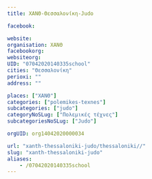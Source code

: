 ```yaml
---
title: ΧΑΝΘ-Θεσσαλονίκη-Judo

facebook:

website:
organisation: ΧΑΝΘ
facebookorg:
websiteorg:
UID: "07042020140335school"
cities: "Θεσσαλονίκη"
perioxi: ""
address: ""

places: ["ΧΑΝΘ"]
categories: ["polemikes-texnes"]
subcategories: ["judo"]
categoryNoSLug: ["Πολεμικές τέχνες"]
subcategoriesNoSLug: ["Judo"]

orgUID: org14042020000034

url: "xanth-thessaloniki-judo/thessaloniki//"
slug: "xanth-thessaloniki-judo"
aliases:
    - /07042020140335school
---
```





